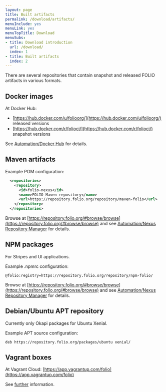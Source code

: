 ```yaml
---
layout: page
title: Built artifacts
permalink: /download/artifacts/
menuInclude: yes
menuLink: yes
menuTopTitle: Download
menuSubs:
- title: Download introduction
  url: /download/
  index: 1
- title: Built artifacts
  index: 2
---
```


There are several repositories that contain snapshot and released FOLIO artifacts in various formats.

## Docker images

At Docker Hub:

* [https://hub.docker.com/u/folioorg/](https://hub.docker.com/u/folioorg/) released versions
* [https://hub.docker.com/r/folioci/](https://hub.docker.com/r/folioci/) snapshot versions

See [Automation/Docker Hub](/guides/automation#docker-hub) for details.

## Maven artifacts

Example POM configuration:

```xml
  <repositories>
    <repository>
      <id>folio-nexus</id>
      <name>FOLIO Maven repository</name>
      <url>https://repository.folio.org/repository/maven-folio</url>
    </repository>
  </repositories>
```

Browse at
[https://repository.folio.org/#browse/browse](https://repository.folio.org/#browse/browse)
and see [Automation/Nexus Repository Manager](/guides/automation#nexus-repository-manager)
for details.

## NPM packages

For Stripes and UI applications.

Example .npmrc configuration:

```
@folio:registry=https://repository.folio.org/repository/npm-folio/
```

Browse at
[https://repository.folio.org/#browse/browse](https://repository.folio.org/#browse/browse)
and see [Automation/Nexus Repository Manager](/guides/automation#nexus-repository-manager)
for details.

## Debian/Ubuntu APT repository

Currently only Okapi packages for Ubuntu Xenial.

Example APT source configuration:

```
deb https://repository.folio.org/packages/ubuntu xenial/
```

## Vagrant boxes

At Vagrant Cloud: [https://app.vagrantup.com/folio](https://app.vagrantup.com/folio)

See [further](https://github.com/folio-org/folio-ansible/blob/master/doc/index.md) information.

